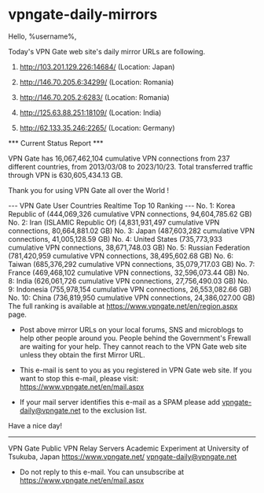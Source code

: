 # vpngate-daily-mirrors

Hello, %username%,

Today's VPN Gate web site's daily mirror URLs are following.

1. http://103.201.129.226:14684/
   (Location: Japan)

2. http://146.70.205.6:34299/
   (Location: Romania)

3. http://146.70.205.2:6283/
   (Location: Romania)

4. http://125.63.88.251:18109/
   (Location: India)

5. http://62.133.35.246:2265/
   (Location: Germany)


*** Current Status Report ***

VPN Gate has 16,067,462,104 cumulative VPN connections from 237 different countries, from 2013/03/08 to 2023/10/23.
Total transferred traffic through VPN is 630,605,434.13 GB.

Thank you for using VPN Gate all over the World !


--- VPN Gate User Countries Realtime Top 10 Ranking ---
No. 1: Korea Republic of (444,069,326 cumulative VPN connections, 94,604,785.62 GB)
No. 2: Iran (ISLAMIC Republic Of) (4,831,931,497 cumulative VPN connections, 80,664,881.02 GB)
No. 3: Japan (487,603,282 cumulative VPN connections, 41,005,128.59 GB)
No. 4: United States (735,773,933 cumulative VPN connections, 38,671,748.03 GB)
No. 5: Russian Federation (781,420,959 cumulative VPN connections, 38,495,602.68 GB)
No. 6: Taiwan (685,376,292 cumulative VPN connections, 35,079,717.03 GB)
No. 7: France (469,468,102 cumulative VPN connections, 32,596,073.44 GB)
No. 8: India (626,061,726 cumulative VPN connections, 27,756,490.03 GB)
No. 9: Indonesia (755,978,154 cumulative VPN connections, 26,553,082.66 GB)
No. 10: China (736,819,950 cumulative VPN connections, 24,386,027.00 GB)
The full ranking is available at https://www.vpngate.net/en/region.aspx page.


* Post above mirror URLs on your local forums, SNS and microblogs
  to help other people around you.
  People behind the Government's Frewall are waiting for your help.
  They cannot reach to the VPN Gate web site
  unless they obtain the first Mirror URL.

* This e-mail is sent to you as you registered in VPN Gate web site.
  If you want to stop this e-mail, please visit:
  https://www.vpngate.net/en/mail.aspx

* If your mail server identifies this e-mail as a SPAM
  please add vpngate-daily@vpngate.net to the exclusion list.

Have a nice day!

------------------------------------------------------
VPN Gate Public VPN Relay Servers
Academic Experiment at University of Tsukuba, Japan
https://www.vpngate.net/
vpngate-daily@vpngate.net
* Do not reply to this e-mail.
  You can unsubscribe at https://www.vpngate.net/en/mail.aspx


